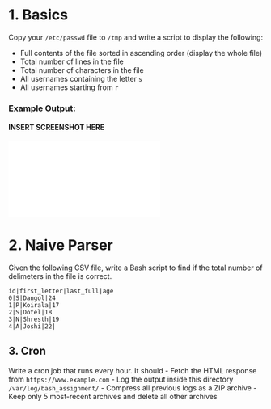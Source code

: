 # 1. Basics

Copy your `/etc/passwd` file to `/tmp` and write a script to display the following:


- Full contents of the file sorted in ascending order (display the whole file)
- Total number of lines in the file
- Total number of characters in the file
- All usernames containing the letter `s`
- All usernames starting from `r`

### Example Output:

#### INSERT SCREENSHOT HERE
![image](~/lf/internship/bash/assignment1.sh)

# 2. Naive Parser

Given the following CSV file, write a Bash script to find if the total number of delimeters in the file is correct.

```csv
id|first_letter|last_full|age
0|S|Dangol|24
1|P|Koirala|17
2|S|Dotel|18
3|N|Shresth|19
4|A|Joshi|22|
```

## 3. Cron

Write a cron job that runs every hour. It should
    - Fetch the HTML response from `https://www.example.com`
    - Log the output inside this directory `/var/log/bash_assignment/`
    - Compress all previous logs as a ZIP archive
    - Keep only 5 most-recent archives and delete all other archives

